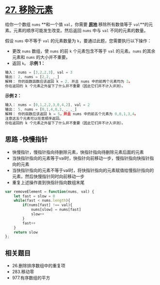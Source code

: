 # [27. 移除元素](https://leetcode.cn/problems/remove-element/)

给你一个数组 `nums` **和一个值 `val`，你需要 **[原地](https://baike.baidu.com/item/%E5%8E%9F%E5%9C%B0%E7%AE%97%E6%B3%95)** 移除所有数值等于 `val`**的元素。元素的顺序可能发生改变。然后返回 `nums` 中与 `val` 不同的元素的数量。

假设 `nums` 中不等于 `val` 的元素数量为 `k`，要通过此题，您需要执行以下操作：

- 更改 `nums` 数组，使 `nums` 的前 `k` 个元素包含不等于 `val` 的元素。`nums` 的其余元素和 `nums` 的大小并不重要。
- 返回 `k`。
**示例 1：**

```js
输入： nums = [3,2,2,3], val = 3
输出： 2, nums = [2,2,_,_]
解释： 你的函数函数应该返回 k = 2, 并且 nums 中的前两个元素均为 2。
你在返回的 k 个元素之外留下了什么并不重要（因此它们并不计入评测）。
```

**示例 2：**

```js
输入： nums = [0,1,2,2,3,0,4,2], val = 2
输出： 5, nums = [0,1,4,0,3,_,_,_]
解释： 你的函数应该返回 k = 5，并且 nums 中的前五个元素为 0,0,1,3,4。
注意这五个元素可以任意顺序返回。
你在返回的 k 个元素之外留下了什么并不重要（因此它们并不计入评测）。
```

## 思路 -快慢指针

- 快慢指针，慢指针指向待删除元素，快指针指向待删除元素后面的元素
- 当快指针指向的元素等于val时，快指针向前移动一步，慢指针指向快指针指向的元素
- 当快指针指向的元素不等于val时，将快指针指向的元素赋值给慢指针指向的元素，然后快慢指针同时向前移动一步
- 重复上述操作直到快指针指向数组末尾

```js
var removeElement = function(nums, val) {
    let fast = slow = 0
    while(fast < nums.length){
        if(nums[fast] !== val){
            nums[slow] = nums[fast]
            slow++
        }
        fast++
    }
    return slow
};
```

## 相关题目

- 26.删除排序数组中的重复项
- 283.移动零
- 977.有序数组的平方
